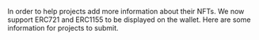 In order to help projects add more information about their NFTs. We now support ERC721 and ERC1155 to be displayed on the wallet. Here are some information for projects to submit.